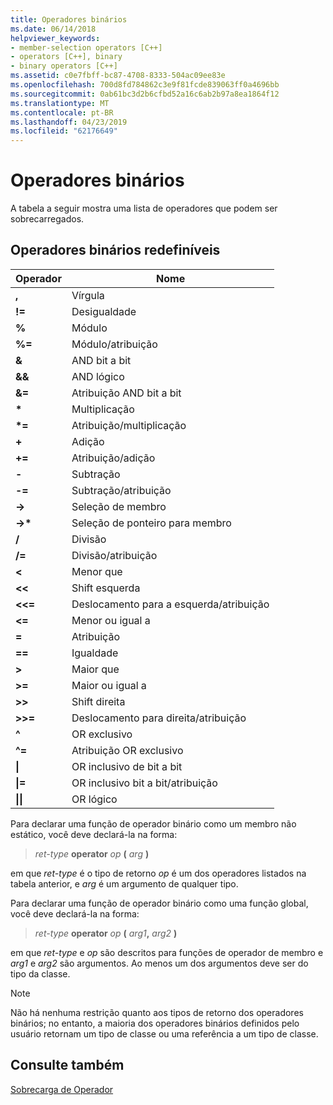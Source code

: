 ```yaml
---
title: Operadores binários
ms.date: 06/14/2018
helpviewer_keywords:
- member-selection operators [C++]
- operators [C++], binary
- binary operators [C++]
ms.assetid: c0e7fbff-bc87-4708-8333-504ac09ee83e
ms.openlocfilehash: 700d8fd784862c3e9f81fcde839063ff0a4696bb
ms.sourcegitcommit: 0ab61bc3d2b6cfbd52a16c6ab2b97a8ea1864f12
ms.translationtype: MT
ms.contentlocale: pt-BR
ms.lasthandoff: 04/23/2019
ms.locfileid: "62176649"
---
```

# <a name="binary-operators"></a>Operadores binários

A tabela a seguir mostra uma lista de operadores que podem ser sobrecarregados.

## <a name="redefinable-binary-operators"></a>Operadores binários redefiníveis

|Operador|Nome|
|--------------|----------|
|**,**|Vírgula|
|**\!=**|Desigualdade|
|**%**|Módulo|
|**%=**|Módulo/atribuição|
|**&**|AND bit a bit|
|**&&**|AND lógico|
|**&=**|Atribuição AND bit a bit|
|**&#42;**|Multiplicação|
|**&#42;=**|Atribuição/multiplicação|
|**+**|Adição|
|**+=**|Atribuição/adição|
|**-**|Subtração|
|**-=**|Subtração/atribuição|
|**->**|Seleção de membro|
|**->&#42;**|Seleção de ponteiro para membro|
|**/**|Divisão|
|**/=**|Divisão/atribuição|
|**<**|Menor que|
|**<<**|Shift esquerda|
|**<<=**|Deslocamento para a esquerda/atribuição|
|**<=**|Menor ou igual a|
|**=**|Atribuição|
|**==**|Igualdade|
|**>**|Maior que|
|**>=**|Maior ou igual a|
|**>>**|Shift direita|
|**>>=**|Deslocamento para direita/atribuição|
|**^**|OR exclusivo|
|**^=**|Atribuição OR exclusivo|
|**&#124;**|OR inclusivo de bit a bit|
|**&#124;=**|OR inclusivo bit a bit/atribuição|
|**&#124;&#124;**|OR lógico|

Para declarar uma função de operador binário como um membro não estático, você deve declará-la na forma:

> *ret-type* **operator** *op* **(** *arg* **)**

em que *ret-type* é o tipo de retorno *op* é um dos operadores listados na tabela anterior, e *arg* é um argumento de qualquer tipo.

Para declarar uma função de operador binário como uma função global, você deve declará-la na forma:

> *ret-type* **operator** *op* **(** _arg1_**,** _arg2_ **)**

em que *ret-type* e *op* são descritos para funções de operador de membro e *arg1* e *arg2* são argumentos. Ao menos um dos argumentos deve ser do tipo da classe.

> [!NOTE]
> Não há nenhuma restrição quanto aos tipos de retorno dos operadores binários; no entanto, a maioria dos operadores binários definidos pelo usuário retornam um tipo de classe ou uma referência a um tipo de classe.

## <a name="see-also"></a>Consulte também

[Sobrecarga de Operador](../cpp/operator-overloading.md)